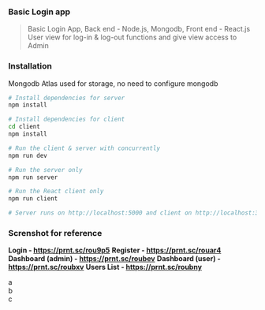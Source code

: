 ### Basic Login app
> Basic Login App, Back end - Node.js, Mongodb, Front end - React.js
> User view for log-in & log-out functions and give view access to Admin

### Installation
Mongodb Atlas used for storage, no need to configure mongodb

```bash
# Install dependencies for server
npm install

# Install dependencies for client
cd client
npm install

# Run the client & server with concurrently
npm run dev

# Run the server only
npm run server

# Run the React client only
npm run client

# Server runs on http://localhost:5000 and client on http://localhost:3000
```
### Screnshot for reference

__Login - https://prnt.sc/rou9p5__
__Register - https://prnt.sc/rouar4__
__Dashboard (admin) - https://prnt.sc/roubev__
__Dashboard (user) - https://prnt.sc/roubxv__
__Users List - https://prnt.sc/roubny__


a<br />
b<br />
c<br />

